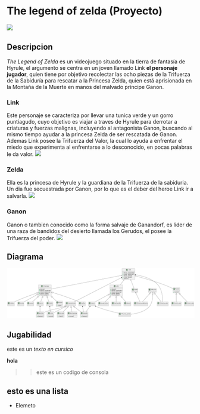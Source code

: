 # The legend of zelda (Proyecto)
![](https://static0.gamerantimages.com/wordpress/wp-content/uploads/2021/07/the-legend-of-zelda-title-screen-high-quality.jpg)

## Descripcion
*The Legend of Zelda* es un videojuego situado en la tierra de fantasía de Hyrule, el argumento se centra en un joven llamado Link **el personaje jugador**, quien tiene por objetivo recolectar las ocho piezas de la Trifuerza de la Sabiduría para rescatar a la Princesa Zelda, quien está aprisionada en la Montaña de la Muerte en manos del malvado príncipe Ganon.

### Link
Este personaje se caracteriza por llevar una tunica verde y un gorro puntiagudo, cuyo objetivo es viajar a traves de Hyrule para derrotar a criaturas y fuerzas malignas, incluyendo al antagonista Ganon, buscando al mismo tiempo ayudar a la princesa Zelda de ser rescatada de Ganon. Ademas Link posee la Trifuerza del Valor, la cual lo ayuda a enfrentar el miedo que experimenta al enfrentarse a lo desconocido, en pocas palabras le da valor.
![](https://vignette2.wikia.nocookie.net/nintendo/images/e/e3/Link_(The_Legend_of_Zelda_A_Link_Between_Worlds).png/revision/latest?cb=20140618184549&path-prefix=en)

### Zelda
Ella es la princesa de Hyrule y la guardiana de la Trifuerza de la sabiduria. Un dia fue secuestrada por Ganon, por lo que es el deber del heroe Link ir a salvarla.
![](https://static.tvtropes.org/pmwiki/pub/images/zelda_albw_3913.png)

### Ganon
Ganon o tambien conocido como la forma salvaje de Ganandorf, es lider de una raza de bandidos del desierto llamada los Gerudos, el posee la Trifuerza del poder.
![](http://img2.wikia.nocookie.net/__cb20100413011018/zelda/images/1/18/Ganon_(Oracle_of_Ages_%26_Oracle_of_Seasons).png)

## Diagrama
![](/out/docs/diagrama/diagrama.png)


## Jugabilidad

este es un *texto en cursico*


**hola**

>>este es un codigo de consola

## esto es una lista
- Elemeto



